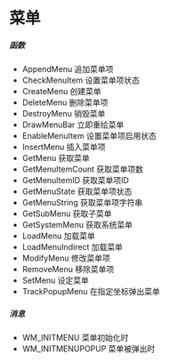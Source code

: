 # 菜单
##### 函数
- AppendMenu 追加菜单项
- CheckMenuItem 设置菜单项状态
- CreateMenu 创建菜单
- DeleteMenu 删除菜单项
- DestroyMenu 销毁菜单
- DrawMenuBar 立即重绘菜单
- EnableMenuItem 设置菜单项启用状态
- InsertMenu 插入菜单项
- GetMenu 获取菜单
- GetMenuItemCount 获取菜单项数
- GetMenuItemID 获取菜单项ID
- GetMenuState 获取菜单项状态
- GetMenuString 获取菜单项字符串
- GetSubMenu 获取子菜单
- GetSystemMenu 获取系统菜单
- LoadMenu 加载菜单
- LoadMenuIndirect 加载菜单
- ModifyMenu 修改菜单项
- RemoveMenu 移除菜单项
- SetMenu 设定菜单
- TrackPopupMenu 在指定坐标弹出菜单

##### 消息
- WM_INITMENU 菜单初始化时
- WM_INITMENUPOPUP 菜单被弹出时